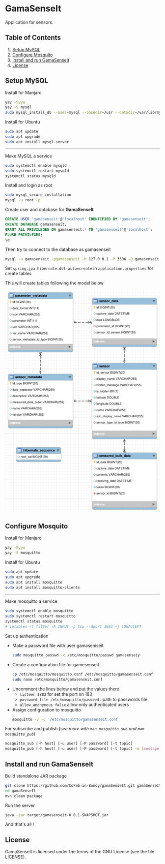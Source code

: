 # GamaSenseIt
Application for sensors.

## Table of Contents
1. [Setup MySQL](#setup-mysql)
2. [Configure Mosquito](#configure-mosquito)
3. [Install and run GamaSenseIt](#install-and-run-gamasenseit)
4. [License](#license)

## Setup MySQL

Install for Manjaro
```sh
yay -Syyu
yay -S mysql
sudo mysql_install_db --user=mysql --basedir=/usr --datadir=/var/lib/mysql
```

Install for Ubuntu
```sh
sudo apt update
sudo apt upgrade
sudo apt install mysql-server
```

***
Make MySQL a service
```sh
sudo systemctl enable mysqld
sudo systemctl restart mysqld
systemctl status mysqld
```

Install and login as root
```sh
sudo mysql_secure_installation
mysql -u root -p
```

Create user and database for **GamaSenseIt**
```sql
CREATE USER 'gamasenseit'@'localhost' IDENTIFIED BY 'gamasenseit';
CREATE DATABASE gamasenseit;
GRANT ALL PRIVILEGES ON gamasenseit.* TO 'gamasenseit'@'localhost';
FLUSH PRIVILEGES;
\q
```

Then try to connect to the database as gamasenseit
```sh
mysql -u gamasenseit -pgamasenseit -h 127.0.0.1 -P 3306 -D gamasenseit
```
Set `spring.jpa.hibernate.ddl-auto=create` in `application.properties` for create tables

This will create tables following the model below

![Model representing the schema](https://github.com/CoFab-in-Bondy/gamaSenseIt/blob/master/model.png?raw=true)

## Configure Mosquito

Install for Manjaro
```sh
yay -Syyu
yay -S mosquitto
```

Install for Ubuntu
```sh
sudo apt update
sudo apt upgrade
sudo apt install mosquitto
sudo apt install mosquitto-clients
```

***

Make mosquitto a service
```sh
sudo systemctl enable mosquitto
sudo systemctl restart mosquitto
systemctl status mosquitto
# iptables -t filter -A INPUT -p tcp --dport 1883 -j LOGACCEPT
```

Set up authentication
 * Make a password file with user gamaseniseit
    ```sh
    sudo mosquitto_passwd -c /etc/mosquitto/passwd gamasenseiy
    ```
 * Create a configuration file for gamesenseit
    ```sh
    cp /etc/mosquitto/mosquitto.conf /etc/mosquitto/gamasenseit.conf
    sudo nano /etc/mosquitto/gamasenseit.conf
    ```
 * Uncomment the lines below and put the values there
   * `listeer 1883` for set the port on 183
   * `password_file /etc/mosquitto/passswd` : path to passwords file
   * `allow_anonymous false` allow only authenticated users
 * Assign configuration to mosquitto
    ```sh
    mosquitto -v -c '/etc/mosquitto/gamasenseit.conf'
    ```
   
For subscribe and publish (_see more with `man mosquitto_sub` and `man mosquitto_pub`_)
```sh
mosquitto_sub [-h host] [-u user] [-P password] [-t topic]
mosquitto_pub [-h host] [-u user] [-P password] [-t topic] -m [message]
```

## Install and run GamaSenseIt

Build standalone JAR package
```sh
git clone https://github.com/CoFab-in-Bondy/gamaSenseIt.git gamaSenseIt
cd gamaSenseIt
mvn clean package
```

Run the server
```sh
java -jar target/gamasenseit-0.0.1-SNAPSHOT.jar
```

And that's all !

## License

GamaSenseIt is licensed under the terms of the GNU License (see the file LICENSE).
